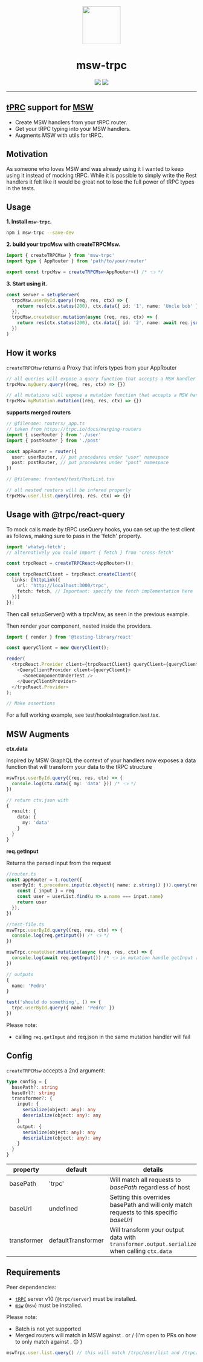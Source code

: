 <div align="center">
  <img src="assets/trpc-msw.png" style="height: 100px;"/>
  <h1>msw-trpc</h1>
  <a href="https://www.npmjs.com/package/msw-trpc"><img src="https://img.shields.io/npm/v/msw-trpc.svg?style=flat&color=brightgreen" target="_blank" /></a>
  <a href="./LICENSE"><img src="https://img.shields.io/badge/license-MIT-black" /></a>
  <br />
  <hr />
</div>

## **[tPRC](https://trpc.io/) support for [MSW](https://mswjs.io/)**

- Create MSW handlers from your tRPC router.
- Get your tRPC typing into your MSW handlers.
- Augments MSW with utils for tRPC.

## Motivation

As someone who loves MSW and was already using it I wanted to keep using it instead of mocking tRPC. While it is possible to simply write the Rest handlers it felt like it would be great not to lose the full power of tRPC types in the tests.

## Usage

**1. Install `msw-trpc`.**

```bash
npm i msw-trpc --save-dev
```

**2. build your trpcMsw with createTRPCMsw.**

```typescript
import { createTRPCMsw } from 'msw-trpc'
import type { AppRouter } from 'path/to/your/router'

export const trpcMsw = createTRPCMsw<AppRouter>() /* 👈 */
```

**3. Start using it.**

```typescript
const server = setupServer(
  trpcMsw.userById.query((req, res, ctx) => {
    return res(ctx.status(200), ctx.data({ id: '1', name: 'Uncle bob' }))
  }),
  trpcMsw.createUser.mutation(async (req, res, ctx) => {
    return res(ctx.status(200), ctx.data({ id: '2', name: await req.json() }))
  })
)
```

## How it works

`createTRPCMsw` returns a Proxy that infers types from your AppRouter

```typescript
// all queries will expose a query function that accepts a MSW handler
trpcMsw.myQuery.query((req, res, ctx) => {})

// all mutations will expose a mutation function that accepts a MSW handler
trpcMsw.myMutation.mutation((req, res, ctx) => {})
```

**supports merged routers**

```typescript
// @filename: routers/_app.ts
// taken from https://trpc.io/docs/merging-routers
import { userRouter } from './user'
import { postRouter } from './post'

const appRouter = router({
  user: userRouter, // put procedures under "user" namespace
  post: postRouter, // put procedures under "post" namespace
})

// @filename: frontend/test/PostList.tsx

// all nested routers will be infered properly
trpcMsw.user.list.query((req, res, ctx) => {})
```

## Usage with @trpc/react-query

To mock calls made by tRPC useQuery hooks, you can set up the test client as follows,
making sure to pass in the 'fetch' property.

```typescript
import 'whatwg-fetch';
// alternatively you could import { fetch } from 'cross-fetch'

const trpcReact = createTRPCReact<AppRouter>();

const trpcReactClient = trpcReact.createClient({
  links: [httpLink({
    url: 'http://localhost:3000/trpc',
    fetch: fetch, // Important: specify the fetch implementation here
  })]
});
```

Then call setupServer() with a trpcMsw, as seen in the previous example.

Then render your component, nested inside the providers.

```typescript jsx
import { render } from '@testing-library/react'

const queryClient = new QueryClient();

render(
  <trpcReact.Provider client={trpcReactClient} queryClient={queryClient}>
    <QueryClientProvider client={queryClient}>
      <SomeComponentUnderTest />
    </QueryClientProvider>
  </trpcReact.Provider>
);

// Make assertions
```

For a full working example, see test/hooksIntegration.test.tsx.

## MSW Augments

**ctx.data**

Inspired by MSW GraphQL the context of your handlers now exposes a data function that will transform your data to the tRPC structure

```typescript
mswTrpc.userById.query((req, res, ctx) => {
  console.log(ctx.data({ my: 'data' })) /* 👈 */
})

// return ctx.json with
{
  result: {
    data: {
      my: 'data'
    }
  }
}
```

**req.getInput**

Returns the parsed input from the request

```typescript
//router.ts
const appRouter = t.router({
  userById: t.procedure.input(z.object({ name: z.string() })).query(req => {
    const { input } = req
    const user = userList.find(u => u.name === input.name)
    return user
  }),
})

//test-file.ts
mswTrpc.userById.query((req, res, ctx) => {
  console.log(req.getInput()) /* 👈 */
})

mswTrpc.createUser.mutation(async (req, res, ctx) => {
  console.log(await req.getInput()) /* 👈 in mutation handle getInput returns a promise because it uses req.json() */
})

// outputs
{
  name: 'Pedro'
}

test('should do something', () => {
  trpc.userById.query({ name: 'Pedro' })
})
```

Please note:

- calling `req.getInput` and req.json in the same mutation handler will fail

## Config

`createTRPCMsw` accepts a 2nd argument:

```typescript
type config = {
  basePath?: string
  baseUrl?: string
  transformer?: {
    input: {
      serialize(object: any): any
      deserialize(object: any): any
    }
    output: {
      serialize(object: any): any
      deserialize(object: any): any
    }
  }
}
```

| property    | default            | details                                                                                     |
| ----------- | ------------------ | ------------------------------------------------------------------------------------------- |
| basePath    | 'trpc'             | Will match all requests to _basePath_ regardless of host                                    |
| baseUrl     | undefined          | Setting this overrides basePath and will only match requests to this specific _baseUrl_     |
| transformer | defaultTransformer | Will transform your output data with `transformer.output.serialize` when calling `ctx.data` |

## Requirements

Peer dependencies:

- [`tRPC`](https://github.com/trpc/trpc) server v10 (`@trpc/server`) must be installed.
- [`msw`](https://github.com/mswjs/msw) (`msw`) must be installed.

Please note:

- Batch is not yet supported
- Merged routers will match in MSW against . or / (I'm open to PRs on how to only match against . 😊 )

```typescript
mswTrpc.user.list.query() // this will match /trpc/user/list and /trpc/user.list
```
